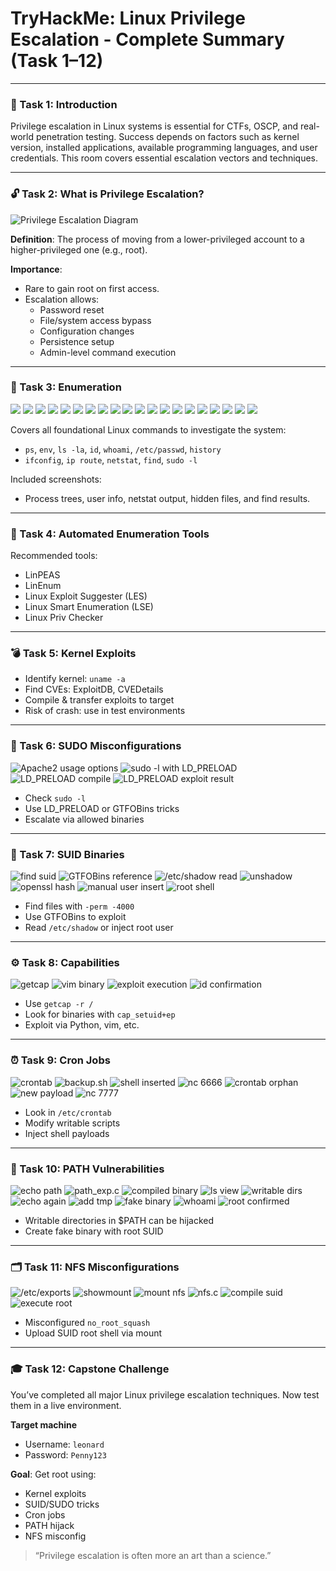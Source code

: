 # TryHackMe: Linux Privilege Escalation - Complete Summary (Task 1–12)

---

### 🔰 Task 1: Introduction

Privilege escalation in Linux systems is essential for CTFs, OSCP, and real-world penetration testing. Success depends on factors such as kernel version, installed applications, available programming languages, and user credentials. This room covers essential escalation vectors and techniques.

---

### 🔓 Task 2: What is Privilege Escalation?

![Privilege Escalation Diagram](https://github.com/user-attachments/assets/45e837d3-df6f-4f97-99c7-d13e9da4a317)

**Definition**: The process of moving from a lower-privileged account to a higher-privileged one (e.g., root).

**Importance**:
- Rare to gain root on first access.
- Escalation allows:
  - Password reset
  - File/system access bypass
  - Configuration changes
  - Persistence setup
  - Admin-level command execution

---

### 🧭 Task 3: Enumeration

![](https://github.com/user-attachments/assets/105bb8f6-332d-4314-9d4f-0196b4f60a11)
![](https://github.com/user-attachments/assets/15ce968a-ac8d-442b-bb72-197b70f04053)
![](https://github.com/user-attachments/assets/c633653b-00cf-44f8-a536-53e125f1c672)
![](https://github.com/user-attachments/assets/6ac85dc4-a451-4dba-a750-0b5c15109ea3)
![](https://github.com/user-attachments/assets/baaa995d-60c8-4234-b4ea-8632a4cf3673)
![](https://github.com/user-attachments/assets/224df8bf-c92b-422e-92c0-5e44ee48c0b9)
![](https://github.com/user-attachments/assets/a0569ecc-e875-4e9f-8ff6-bb2f07e5fac9)
![](https://github.com/user-attachments/assets/f98e313c-cb96-406b-b303-56cf87b48b1a)
![](https://github.com/user-attachments/assets/e4ad7d8c-4777-43d6-a61c-2ac4d0025542)
![](https://github.com/user-attachments/assets/26984367-64b5-4f08-aa41-5ba5a65ca0b0)
![](https://github.com/user-attachments/assets/dfed4aa3-de6d-429b-a138-a78a9e99b827)
![](https://github.com/user-attachments/assets/81c38ab5-1314-4615-9bbf-ce713db34f94)
![](https://github.com/user-attachments/assets/89ca12f2-970d-4b5c-ab57-c891e0d55b8b)
![](https://github.com/user-attachments/assets/b7af65f6-971d-45a9-b56f-d7b1e1545779)
![](https://github.com/user-attachments/assets/700f57d0-4197-4e28-95d6-08ef63844e86)
![](https://github.com/user-attachments/assets/b0dc65dc-611d-4637-96c9-6c1e4f786385)
![](https://github.com/user-attachments/assets/4374dbc0-3854-4a34-94cc-f78a4610e4bd)
![](https://github.com/user-attachments/assets/60dc6007-761d-4f9b-a0d5-13afd5821ddd)
![](https://github.com/user-attachments/assets/081e5c4d-662d-4caf-bb14-2530d0ab689b)
![](https://github.com/user-attachments/assets/1d80c956-c324-4e8f-a878-780a3442c06f)


Covers all foundational Linux commands to investigate the system:
- `ps`, `env`, `ls -la`, `id`, `whoami`, `/etc/passwd`, `history`
- `ifconfig`, `ip route`, `netstat`, `find`, `sudo -l`

Included screenshots:
- Process trees, user info, netstat output, hidden files, and find results.

---

### 🤖 Task 4: Automated Enumeration Tools

Recommended tools:
- LinPEAS
- LinEnum
- Linux Exploit Suggester (LES)
- Linux Smart Enumeration (LSE)
- Linux Priv Checker

---

### 💣 Task 5: Kernel Exploits

- Identify kernel: `uname -a`
- Find CVEs: ExploitDB, CVEDetails
- Compile & transfer exploits to target
- Risk of crash: use in test environments

---

### 🔐 Task 6: SUDO Misconfigurations

![Apache2 usage options](https://github.com/user-attachments/assets/e8b04c82-f55f-450f-8842-cf171e1d3397)
![sudo -l with LD_PRELOAD](https://github.com/user-attachments/assets/da9b0613-499f-4959-b731-bc55e60924ea)
![LD_PRELOAD compile](https://github.com/user-attachments/assets/c0d95599-603b-44a8-a62d-766854b1d7d1)
![LD_PRELOAD exploit result](https://github.com/user-attachments/assets/7d6c5585-a1c9-4d6c-8304-5b1f504b9fb2)

- Check `sudo -l`
- Use LD_PRELOAD or GTFOBins tricks
- Escalate via allowed binaries

---

### 🎯 Task 7: SUID Binaries

![find suid](https://github.com/user-attachments/assets/34b2af9c-817e-40fb-bd4c-14f1eec91d9f)
![GTFOBins reference](https://github.com/user-attachments/assets/239d2427-c9ee-433f-b3bc-40c0881ec97a)
![/etc/shadow read](https://github.com/user-attachments/assets/689b96ad-0cc3-4752-9b63-3bbb9e33962c)
![unshadow](https://github.com/user-attachments/assets/243680a3-58e0-4c54-8572-f5d28f7c109d)
![openssl hash](https://github.com/user-attachments/assets/5acd3108-11ad-4e04-b0e1-80839597bdb2)
![manual user insert](https://github.com/user-attachments/assets/d3c05bb8-a1ff-4e8e-a1dc-0e2d3abf5a63)
![root shell](https://github.com/user-attachments/assets/fa17ad87-a4ae-4e22-9597-8f51a314f742)

- Find files with `-perm -4000`
- Use GTFOBins to exploit
- Read `/etc/shadow` or inject root user

---

### ⚙️ Task 8: Capabilities

![getcap](https://github.com/user-attachments/assets/72f96d2a-cda0-4fcf-91cd-aace6252fb9a)
![vim binary](https://github.com/user-attachments/assets/376292c2-cd7d-4c36-a58b-8f0d9141ac81)
![exploit execution](https://github.com/user-attachments/assets/247d32c2-4752-47da-9af6-649d8fd090d1)
![id confirmation](https://github.com/user-attachments/assets/79f8b6b6-2d1c-4f7a-bd4e-9f83ae2056ab)

- Use `getcap -r /`
- Look for binaries with `cap_setuid+ep`
- Exploit via Python, vim, etc.

---

### ⏰ Task 9: Cron Jobs

![crontab](https://github.com/user-attachments/assets/dc081f7c-5022-4a74-a8c7-0aa17a4f791c)
![backup.sh](https://github.com/user-attachments/assets/d3b010f5-4f5e-4cc6-ba2b-7c0f0e92ddf2)
![shell inserted](https://github.com/user-attachments/assets/504a81ba-2718-4724-991a-2b1729411558)
![nc 6666](https://github.com/user-attachments/assets/86e79ec9-7d9c-482a-92f9-39723d667cd8)
![crontab orphan](https://github.com/user-attachments/assets/fb9e868e-6a3b-4df9-9816-296317e289ed)
![new payload](https://github.com/user-attachments/assets/4b81f30f-2dae-4b5a-8e23-059821c350c9)
![nc 7777](https://github.com/user-attachments/assets/63670660-eb38-4034-97f7-aeed09b8c9a9)

- Look in `/etc/crontab`
- Modify writable scripts
- Inject shell payloads

---

### 📁 Task 10: PATH Vulnerabilities

![echo path](https://github.com/user-attachments/assets/997b030e-388e-4345-8f27-31f5c8288ebb)
![path_exp.c](https://github.com/user-attachments/assets/301d9e50-3bc2-4e62-8b61-a50010e841e9)
![compiled binary](https://github.com/user-attachments/assets/e10ec572-6d34-4708-b181-65e92e7f22a0)
![ls view](https://github.com/user-attachments/assets/9fd00388-e509-427a-9569-a779f8fb1a02)
![writable dirs](https://github.com/user-attachments/assets/fe45a955-a32c-4eed-b089-af3399aa2b52)
![echo again](https://github.com/user-attachments/assets/585bda60-a687-4b64-8196-4d40e22cb532)
![add tmp](https://github.com/user-attachments/assets/1905c3c0-a643-4796-8e16-2f004ede7e4e)
![fake binary](https://github.com/user-attachments/assets/81da9405-3d52-4118-9962-bd7da8d6bdc1)
![whoami](https://github.com/user-attachments/assets/8dfdd993-98a6-42fb-a33a-cee2871d2aee)
![root confirmed](https://github.com/user-attachments/assets/179cedd0-20c8-42bc-be03-5dfd86af0de9)

- Writable directories in $PATH can be hijacked
- Create fake binary with root SUID

---

### 🗂 Task 11: NFS Misconfigurations

![/etc/exports](https://github.com/user-attachments/assets/febdd524-6b80-43ad-a00a-5db8f7ed726a)
![showmount](https://github.com/user-attachments/assets/38dca253-d0d5-406d-98db-d212e743f995)
![mount nfs](https://github.com/user-attachments/assets/bc6416bc-09fe-4793-bd1c-dcf7f6b072f2)
![nfs.c](https://github.com/user-attachments/assets/34d74290-c21a-43c4-bfc9-4338bf20540f)
![compile suid](https://github.com/user-attachments/assets/3da8426b-9e93-4629-8242-2fe4514ef753)
![execute root](https://github.com/user-attachments/assets/b7e2793a-0d5e-45c2-aadd-93d954e74f1e)

- Misconfigured `no_root_squash`
- Upload SUID root shell via mount

---

### 🎓 Task 12: Capstone Challenge

You’ve completed all major Linux privilege escalation techniques. Now test them in a live environment.

**Target machine**
- Username: `leonard`
- Password: `Penny123`

**Goal**: Get root using:
- Kernel exploits
- SUID/SUDO tricks
- Cron jobs
- PATH hijack
- NFS misconfig

> “Privilege escalation is often more an art than a science.”
